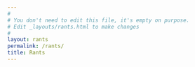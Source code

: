 ```yaml
---
#
# You don't need to edit this file, it's empty on purpose.
# Edit _layouts/rants.html to make changes
#
layout: rants
permalink: /rants/
title: Rants
---
```

